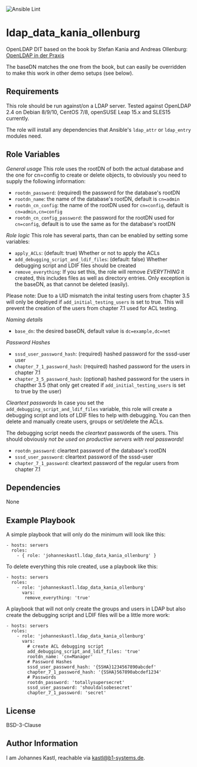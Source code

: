 ![Ansible Lint](https://github.com/johanneskastl/ansible-role-ldap_data_kania_ollenburg/workflows/Ansible%20Lint/badge.svg)

ldap_data_kania_ollenburg
=========

OpenLDAP DIT based on the book by Stefan Kania and Andreas Ollenburg:
[OpenLDAP in der Praxis](https://www.hanser-kundencenter.de/fachbuch/artikel/9783446463875)

The baseDN matches the one from the book, but can easily be overridden to make this work in other demo setups (see below).

Requirements
------------

This role should be run against/on a LDAP server. Tested against OpenLDAP 2.4 on Debian 8/9/10, CentOS 7/8, openSUSE Leap 15.x and SLES15 currently.

The role will install any dependencies that Ansible's `ldap_attr` or `ldap_entry` modules need.

Role Variables
--------------

*General usage*
This role uses the rootDN of both the actual database and the one for cn=config to create or delete objects, to obviously you need to supply the following information:

- `rootdn_password`: (required) the password for the database's rootDN
- `rootdn_name`: the name of the database's rootDN, default is `cn=admin`
- `rootdn_cn_config`: the name of the rootDN used for `cn=config`, default is `cn=admin,cn=config`
- `rootdn_cn_config_password`: the password for the rootDN used for `cn=config`, default is to use the same as for the database's rootDN

*Role logic*
This role has several parts, than can be enabled by setting some variables:
- `apply_ACLs`: (default: true) Whether or not to apply the ACLs
- `add_debugging_script_and_ldif_files`: (default: false) Whether debugging script and LDIF files should be created
- `remove_everything`: If you set this, the role will remove *EVERYTHING* it created, this includes files as well as directory entries. Only exception is the baseDN, as that cannot be deleted (easily).

Please note:
Due to a UID mismatch the inital testing users from chapter 3.5 will only be deployed if `add_initial_testing_users` is set to true. This will prevent the creation of the users from chapter 7.1 used for ACL testing.

*Naming details*

- `base_dn`: the desired baseDN, default value is `dc=example,dc=net`

*Password Hashes*
- `sssd_user_password_hash`: (required) hashed password for the sssd-user user
- `chapter_7_1_password_hash`: (required) hashed password for the users in chapter 7.1
- `chapter_3_5_password_hash`: (optional) hashed password for the users in chapther 3.5 (that only get created if `add_initial_testing_users` is set to true by the user)

*Cleartext passwords*
In case you set the `add_debugging_script_and_ldif_files` variable, this role will create a debugging script and lots of LDIF files to help with debugging. You can then delete and manually create users, groups or set/delete the ACLs.

The debugging script needs the *cleartext* passwords of the users. This should obviously *not be used on productive servers with real passwords*!

- `rootdn_password`: cleartext password of the database's rootDN
- `sssd_user_password`: cleartext password of the sssd-user
- `chapter_7_1_password`: cleartext password of the regular users from chapter 7.1

Dependencies
------------

None

Example Playbook
----------------

A simple playbook that will only do the minimum will look like this:
```
- hosts: servers
  roles:
    - { role: 'johanneskastl.ldap_data_kania_ollenburg' }
```

To delete everything this role created, use a playbook like this:
```
- hosts: servers
  roles:
    - role: 'johanneskastl.ldap_data_kania_ollenburg'
      vars:
       remove_everything: 'true'
```

A playbook that will not only create the groups and users in LDAP but also create the debugging script and LDIF files will be a little more work:
```
- hosts: servers
  roles:
    - role: 'johanneskastl.ldap_data_kania_ollenburg'
      vars:
        # create ACL debugging script
        add_debugging_script_and_ldif_files: 'true'
        rootdn_name: 'cn=Manager'
        # Password Hashes
        sssd_user_password_hash: '{SSHA}1234567890abcdef'
        chapter_7_1_password_hash: '{SSHA}567890abcdef1234'
        # Passwords
        rootdn_password: 'totallysupersecret'
        sssd_user_password: 'shouldalsobesecret'
        chapter_7_1_password: 'secret'
```

License
-------

BSD-3-Clause

Author Information
------------------

I am Johannes Kastl, reachable via kastl@b1-systems.de.
